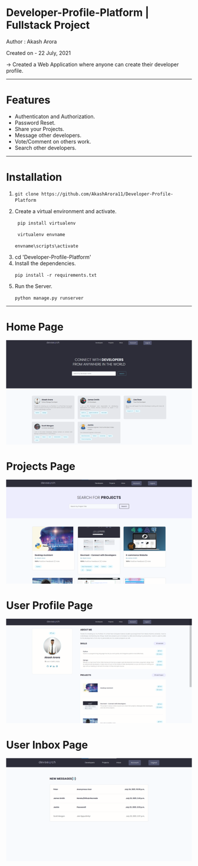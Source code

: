 # Developer-Profile-Platform | Fullstack Project

<p dir="auto">
Author : Akash Arora
</p>

<p dir="auto">
Created on - 22 July, 2021 
</p>

-> Created a Web Application where anyone can create their developer profile.

---
<h1 align="left"> Features</h1>
<ul dir="auto">
  <li>Authenticaton and Authorization.</li>
  <li>Password Reset.</li>
  <li>Share your Projects.</li>
  <li>Message other developers.</li>
  <li>Vote/Comment on others work.</li>
  <li>Search other developers.</li>
</ul>

---

<h1 align="left"> Installation</h1>
<ol dir="auto">
  <li>
      <p dir="auto">
          <code>git clone https://github.com/AkashArora11/Developer-Profile-Platform</code>
      </p>
  </li>

<li>Create a virtual environment and activate.</li>
    <p dir="auto">
        <code> pip install virtualenv</code>
    </p>
    <p dir="auto">
        <code> virtualenv envname</code>
    </p>
    <p dir="auto">
        <code>envname\scripts\activate</code>
    </p>

<li>cd 'Developer-Profile-Platform'</li>

<li>Install the dependencies.</li>
    <p dir="auto">
        <code>pip install -r requirements.txt</code>
    </p>

<li> Run the Server.</li>
<p dir="auto">
    <code>python manage.py runserver</code>
</p>
</ol>

---

<h1 align="left"> Home Page</h1>
<p dir="auto">
<a target="_blank" href="/AkashArora11/Developer-Profile-Platform/blob/master/Homepage.png">
<img src="https://github.com/AkashArora11/Developer-Profile-Platform/blob/master/Homepage.png" alt="Homepage.png" style="max-width: 100%;"></a>
</p>

<h1 align="left"> Projects Page</h1>
<p dir="auto">
<a target="_blank" href="/AkashArora11/Developer-Profile-Platform/blob/master/Projects.png">
<img src="https://github.com/AkashArora11/Developer-Profile-Platform/blob/master/Projects.png" alt="Projects.png" style="max-width: 100%;"></a>
</p>

<h1 align="left"> User Profile Page</h1>
<p dir="auto">
<a target="_blank" href="/AkashArora11/Developer-Profile-Platform/blob/master/User%20Profile.png">
<img src="https://github.com/AkashArora11/Developer-Profile-Platform/blob/master/User%20Profile.png" alt="User Profile.png" style="max-width: 100%;"></a>
</p>

<h1 align="left"> User Inbox Page</h1>
<p dir="auto">
<a target="_blank" href="/AkashArora11/Developer-Profile-Platform/blob/master/Inbox.png">
<img src="https://github.com/AkashArora11/Developer-Profile-Platform/blob/master/Inbox.png" alt="Inbox.png" style="max-width: 100%;"></a>
</p>
